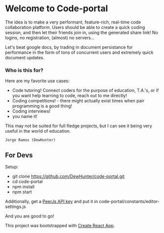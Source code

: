 # Welcome to Code-portal

The idea is to make a very performant, feature-rich, real-time code collaboration platform.
Users should be able to create a quick coding session, and then let their friends join in, using the generated share link!
No logins, no registration, (almost) no servers...

Let's beat google docs, by trading in document persistance for performance in the form of tons of concurrent users and extremely quick document updates.

### Who is this for?

Here are my favorite use cases:
  - Code tutoring! Connect coders for the purpose of education, T.A.'s, or if you want help learning to code, reach out to me directly!
  - Coding competitions! - there might actually exist times when pair programming is a good thing!
  - Coding interviews!
  - you name it!
  
This may not be suited for full fledge projects, but I can see it being very useful in the world of education.

```
Jorge Ramos (DewHunter)
```

## For Devs

Setup:

- git clone https://github.com/DewHunter/code-portal.git
- cd code-portal
- npm install
- npm start

Additionally, get a [PeerJs API key](http://peerjs.com/docs/#api) and put it in code-portal/constants/editor-settings.js

And you are good to go!

This project was bootstrapped with [Create React App](https://github.com/facebookincubator/create-react-app).
